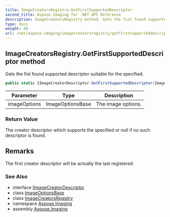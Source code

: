 ```yaml
---
title: ImageCreatorsRegistry.GetFirstSupportedDescriptor
second_title: Aspose.Imaging for .NET API Reference
description: ImageCreatorsRegistry method. Gets the fist found supported descriptor suitable for the specified
type: docs
weight: 40
url: /net/aspose.imaging/imagecreatorsregistry/getfirstsupporteddescriptor/
---
```

## ImageCreatorsRegistry.GetFirstSupportedDescriptor method

Gets the fist found supported descriptor suitable for the specified.

```csharp
public static IImageCreatorDescriptor GetFirstSupportedDescriptor(ImageOptionsBase imageOptions)
```

| Parameter | Type | Description |
| --- | --- | --- |
| imageOptions | ImageOptionsBase | The image options. |

### Return Value

The creator descriptor which supports the specified or null if no such descriptor is found.

## Remarks

The first creator descriptor will be actually the last registered.

### See Also

* interface [IImageCreatorDescriptor](../../iimagecreatordescriptor/)
* class [ImageOptionsBase](../../imageoptionsbase/)
* class [ImageCreatorsRegistry](../)
* namespace [Aspose.Imaging](../../imagecreatorsregistry/)
* assembly [Aspose.Imaging](../../../)


